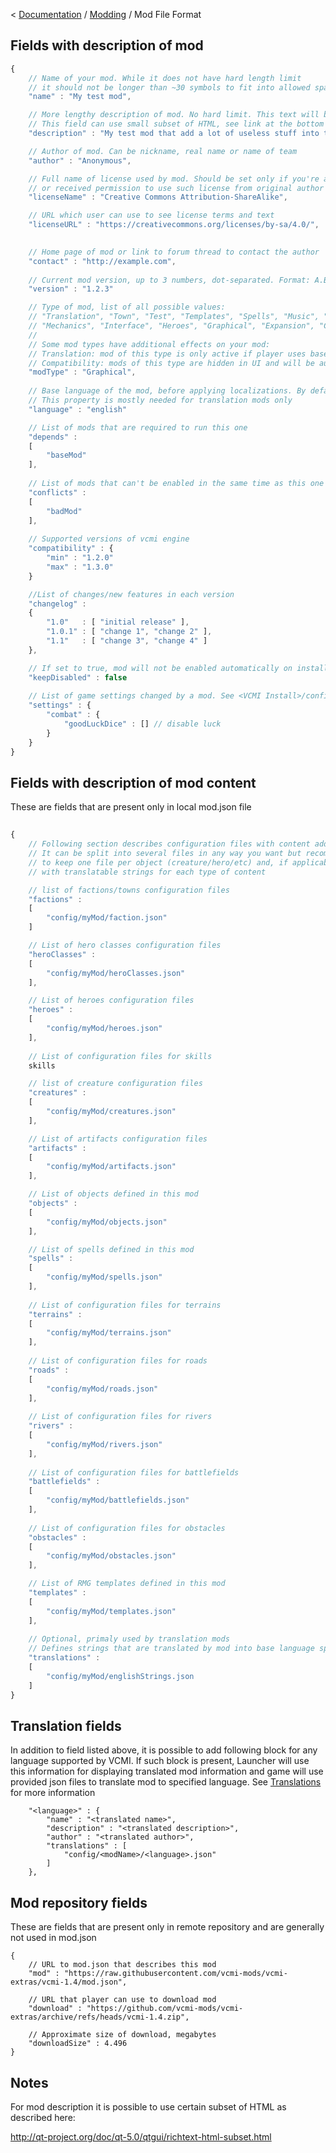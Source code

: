 < [Documentation](../Readme.md) / [Modding](Readme.md) / Mod File Format

## Fields with description of mod

``` javascript
{
	// Name of your mod. While it does not have hard length limit
	// it should not be longer than ~30 symbols to fit into allowed space
	"name" : "My test mod",

	// More lengthy description of mod. No hard limit. This text will be visible in launcher.
	// This field can use small subset of HTML, see link at the bottom of this page.
	"description" : "My test mod that add a lot of useless stuff into the game",

	// Author of mod. Can be nickname, real name or name of team
	"author" : "Anonymous",

	// Full name of license used by mod. Should be set only if you're author of mod
	// or received permission to use such license from original author
	"licenseName" : "Creative Commons Attribution-ShareAlike",

	// URL which user can use to see license terms and text
	"licenseURL" : "https://creativecommons.org/licenses/by-sa/4.0/",

	
	// Home page of mod or link to forum thread to contact the author
	"contact" : "http://example.com",
	
	// Current mod version, up to 3 numbers, dot-separated. Format: A.B.C
	"version" : "1.2.3"

	// Type of mod, list of all possible values:
	// "Translation", "Town", "Test", "Templates", "Spells", "Music", "Maps", "Sounds", "Skills", "Other", "Objects", 
	// "Mechanics", "Interface", "Heroes", "Graphical", "Expansion", "Creatures", "Compatibility", "Artifacts", "AI"
	//
	// Some mod types have additional effects on your mod:
	// Translation: mod of this type is only active if player uses base language of this mod. See "language" property.
	// Compatibility: mods of this type are hidden in UI and will be automatically activated if all mod dependencies are active. Intended to be used to provide compatibility patches between mods
	"modType" : "Graphical",
	
	// Base language of the mod, before applying localizations. By default vcmi assumes English
	// This property is mostly needed for translation mods only
	"language" : "english"

	// List of mods that are required to run this one
	"depends" :
	[
		"baseMod"
	],
 
	// List of mods that can't be enabled in the same time as this one
	"conflicts" :
	[
		"badMod"
	],
	
	// Supported versions of vcmi engine
	"compatibility" : {
		"min" : "1.2.0"
		"max" : "1.3.0"
	}

	//List of changes/new features in each version
	"changelog" :
	{
		"1.0"   : [ "initial release" ],
		"1.0.1" : [ "change 1", "change 2" ],
		"1.1"   : [ "change 3", "change 4" ]
	},

	// If set to true, mod will not be enabled automatically on install
	"keepDisabled" : false
	
	// List of game settings changed by a mod. See <VCMI Install>/config/gameConfig.json for reference
	"settings" : {
		"combat" : {
			"goodLuckDice" : [] // disable luck
		}
	}
}
```

## Fields with description of mod content

These are fields that are present only in local mod.json file

``` javascript
 
{
	// Following section describes configuration files with content added by mod
	// It can be split into several files in any way you want but recommended organization is
	// to keep one file per object (creature/hero/etc) and, if applicable, add separate file
	// with translatable strings for each type of content

	// list of factions/towns configuration files
	"factions" :
	[
		"config/myMod/faction.json"
	]

	// List of hero classes configuration files
	"heroClasses" :
	[
		"config/myMod/heroClasses.json"
	],

	// List of heroes configuration files
	"heroes" :
	[
		"config/myMod/heroes.json"
	],
	
	// List of configuration files for skills
	skills

	// list of creature configuration files
	"creatures" :
	[
		"config/myMod/creatures.json"
	],

	// List of artifacts configuration files
	"artifacts" :
	[
		"config/myMod/artifacts.json"
	],

	// List of objects defined in this mod
	"objects" :
	[
		"config/myMod/objects.json"
	],

	// List of spells defined in this mod
	"spells" :
	[
		"config/myMod/spells.json"
	],
	
	// List of configuration files for terrains
	"terrains" :
	[
		"config/myMod/terrains.json"
	],
	
	// List of configuration files for roads
	"roads" :
	[
		"config/myMod/roads.json"
	],
	
	// List of configuration files for rivers
	"rivers" :
	[
		"config/myMod/rivers.json"
	],
	
	// List of configuration files for battlefields
	"battlefields" :
	[
		"config/myMod/battlefields.json"
	],
	
	// List of configuration files for obstacles
	"obstacles" :
	[
		"config/myMod/obstacles.json"
	],

	// List of RMG templates defined in this mod
	"templates" :
	[
		"config/myMod/templates.json"
	],
	
	// Optional, primaly used by translation mods
	// Defines strings that are translated by mod into base language specified in "language" field
	"translations" :
	[
		"config/myMod/englishStrings.json
	]
}
```

## Translation fields

In addition to field listed above, it is possible to add following block for any language supported by VCMI. If such block is present, Launcher will use this information for displaying translated mod information and game will use provided json files to translate mod to specified language.
See [Translations](Translations.md) for more information

```
	"<language>" : {
		"name" : "<translated name>",
		"description" : "<translated description>",
		"author" : "<translated author>",
		"translations" : [
			"config/<modName>/<language>.json"
		]
	},
```

## Mod repository fields

These are fields that are present only in remote repository and are generally not used in mod.json

```jsonc
{
	// URL to mod.json that describes this mod
	"mod" : "https://raw.githubusercontent.com/vcmi-mods/vcmi-extras/vcmi-1.4/mod.json",
	
	// URL that player can use to download mod
	"download" : "https://github.com/vcmi-mods/vcmi-extras/archive/refs/heads/vcmi-1.4.zip",
	
	// Approximate size of download, megabytes
	"downloadSize" : 4.496
}
```

## Notes

For mod description it is possible to use certain subset of HTML as
described here:

<http://qt-project.org/doc/qt-5.0/qtgui/richtext-html-subset.html>